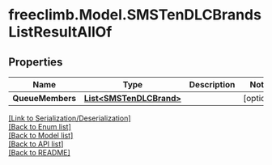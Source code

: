 # freeclimb.Model.SMSTenDLCBrandsListResultAllOf


## Properties

Name | Type | Description | Notes
------------ | ------------- | ------------- | -------------
**QueueMembers** | [**List&lt;SMSTenDLCBrand&gt;**](SMSTenDLCBrand.md) |  | [optional] 

[[Link to Serialization/Deserialization]](../README.md#documentation-for-serialization-deserialization)<br /> 
[[Back to Enum list]](../README.md#documentation-for-enums)<br /> 
[[Back to Model list]](../README.md#documentation-for-models)<br /> 
[[Back to API list]](../README.md#documentation-for-api-endpoints) <br /> 
[[Back to README]](../README.md) <br /> 
